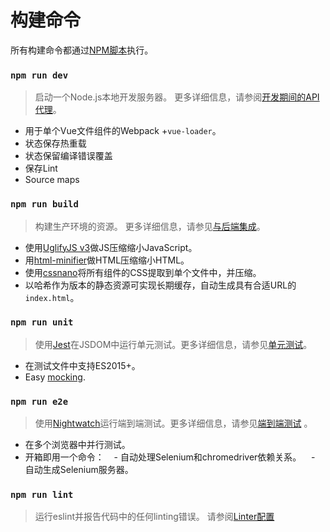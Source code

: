 # 构建命令

所有构建命令都通过[NPM脚本](https://docs.npmjs.com/misc/scripts)执行。

### `npm run dev`

> 启动一个Node.js本地开发服务器。 更多详细信息，请参阅[开发期间的API代理](proxy.md)。

- 用于单个Vue文件组件的Webpack +`vue-loader`。
- 状态保存热重载
- 状态保留编译错误覆盖
- 保存Lint
- Source maps

### `npm run build`

> 构建生产环境的资源。 更多详细信息，请参见[与后端集成](backend.md)。

- 使用[UglifyJS v3](https://github.com/mishoo/UglifyJS2/tree/harmony)做JS压缩缩小JavaScript。
- 用[html-minifier](https://github.com/kangax/html-minifier)做HTML压缩缩小HTML。
- 使用[cssnano](https://github.com/ben-eb/cssnano)将所有组件的CSS提取到单个文件中，并压缩。
- 以哈希作为版本的静态资源可实现长期缓存，自动生成具有合适URL的`index.html`。

### `npm run unit`

> 使用[Jest](https://facebook.github.io/jest/docs/getting-started.html)在JSDOM中运行单元测试。更多详细信息，请参见[单元测试](unit.md)。

- 在测试文件中支持ES2015+。
- Easy [mocking](https://facebook.github.io/jest/docs/mock-functions.html).

### `npm run e2e`

> 使用[Nightwatch](http://nightwatchjs.org/)运行端到端测试。更多详细信息，请参见[端到端测试](e2e.md) 。

- 在多个浏览器中并行测试。
- 开箱即用一个命令：
   - 自动处理Selenium和chromedriver依赖关系。
   - 自动生成Selenium服务器。

### `npm run lint`

> 运行eslint并报告代码中的任何linting错误。 请参阅[Linter配置](linter.md)